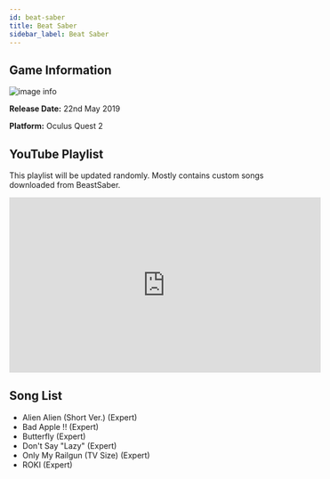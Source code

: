 ```yaml
---
id: beat-saber
title: Beat Saber
sidebar_label: Beat Saber
---
```


## Game Information

![image info](assets/games/beat-saber.jpg)

**Release Date:** 22nd May 2019

**Platform:** Oculus Quest 2


## YouTube Playlist

This playlist will be updated randomly. Mostly contains custom songs downloaded from BeastSaber.

<iframe width="560" height="315" src="https://www.youtube-nocookie.com/embed/videoseries?list=PLEkMaEefgshBS1UcLhNibY5sLkM9HhNCt" title="YouTube video player" frameborder="0" allow="accelerometer; autoplay; clipboard-write; encrypted-media; gyroscope; picture-in-picture" allowfullscreen></iframe>

## Song List

- Alien Alien (Short Ver.) (Expert)
- Bad Apple !! (Expert)
- Butterfly (Expert)
- Don't Say "Lazy" (Expert)
- Only My Railgun (TV Size) (Expert)
- ROKI (Expert)
